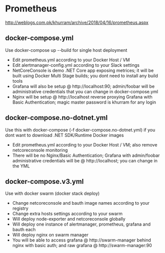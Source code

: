 # Prometheus
http://weblogs.com.pk/khurram/archive/2018/04/16/prometheus.aspx

## docker-compose.yml
Use docker-compose up --build for single host deployment

- Edit prometheus.yml according to your Docker Host / VM
- Edit alertmanager-config.yml according to your Slack settings
- NetCoreConsole is demo .NET Core app exposing metrices; it will be built using Docker Multi Stage builds; you dont need to install any build tools
- Grafana will also be setup @ http://localhost:90; admin/foobar will be administrative credentials that you can change in docker-compose.yml
- Nginx will be setup @ http://localhost reverse proxying Grafana with Basic Authentication; magic master password is khurram for any login

## docker-compose.no-dotnet.yml
Use this with docker-compose (-f docker-compose.no-dotnet.yml) if you dont want to download .NET SDK/Runtime Docker images

- Edit prometheus.yml according to your Docker Host / VM; also remove netcoreconsole monitoring
- There will be no Nginx/Basic Authentication; Grafana with admin/foobar administrative credentials will be @ http://localhost; you can change in the YML

## docker-compose.v3.yml
Use with docker swarm (docker stack deploy)

- Change netcoreconsole and bauth image names according to your registry
- Change extra hosts settings according to your swarm
- Will deploy node-exporter and netcoreconsole globally
- Will deploy one instance of alertmanager, prometheus, grafana and bauth each
- Will deploy nginx on swarm manager
- You will be able to access grafana @ http://swarm-manager behind nginx with basic auth; and raw grafana @ http://swarm-manager:90